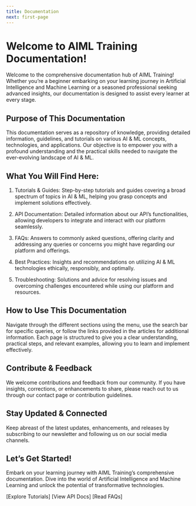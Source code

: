 ```yaml
---
title: Documentation
next: first-page
---
```


# Welcome to AIML Training Documentation!

Welcome to the comprehensive documentation hub of AIML Training! Whether you’re a beginner embarking on your learning journey in Artificial Intelligence and Machine Learning or a seasoned professional seeking advanced insights, our documentation is designed to assist every learner at every stage.

## Purpose of This Documentation

This documentation serves as a repository of knowledge, providing detailed information, guidelines, and tutorials on various AI & ML concepts, technologies, and applications. Our objective is to empower you with a profound understanding and the practical skills needed to navigate the ever-evolving landscape of AI & ML.

## What You Will Find Here:

1. Tutorials & Guides:
Step-by-step tutorials and guides covering a broad spectrum of topics in AI & ML, helping you grasp concepts and implement solutions effectively.

2. API Documentation:
Detailed information about our API’s functionalities, allowing developers to integrate and interact with our platform seamlessly.

3. FAQs:
Answers to commonly asked questions, offering clarity and addressing any queries or concerns you might have regarding our platform and offerings.

4. Best Practices:
Insights and recommendations on utilizing AI & ML technologies ethically, responsibly, and optimally.

5. Troubleshooting:
Solutions and advice for resolving issues and overcoming challenges encountered while using our platform and resources.

## How to Use This Documentation

Navigate through the different sections using the menu, use the search bar for specific queries, or follow the links provided in the articles for additional information. Each page is structured to give you a clear understanding, practical steps, and relevant examples, allowing you to learn and implement effectively.

## Contribute & Feedback

We welcome contributions and feedback from our community. If you have insights, corrections, or enhancements to share, please reach out to us through our contact page or contribution guidelines.

## Stay Updated & Connected

Keep abreast of the latest updates, enhancements, and releases by subscribing to our newsletter and following us on our social media channels.

## Let’s Get Started!

Embark on your learning journey with AIML Training’s comprehensive documentation. Dive into the world of Artificial Intelligence and Machine Learning and unlock the potential of transformative technologies.

[Explore Tutorials] [View API Docs] [Read FAQs]
